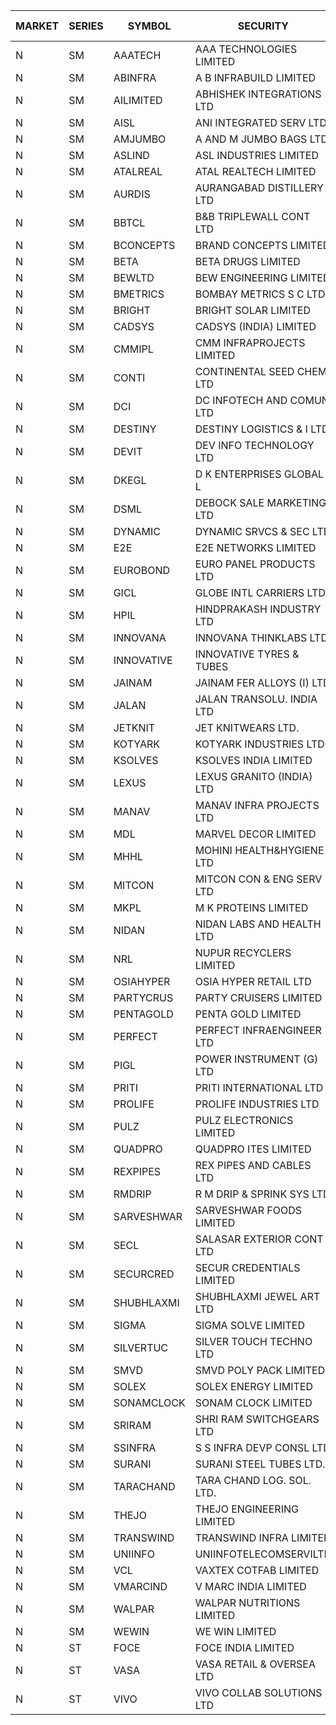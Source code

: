 


| MARKET | SERIES | SYMBOL | SECURITY | PREV CL PR | OPEN PRICE | HIGH PRICE | LOW PRICE | CLOSE PRICE | NET TRDVAL | NET TRDQTY | CORP IND | HI 52 WK | LO 52 WK |
| ----- | ----- | ----- | ----- | ----- | ----- | ----- | ----- | ----- | ----- | ----- | ----- | ----- | ----- |
| N | SM | AAATECH | AAA TECHNOLOGIES LIMITED | 61.00 | 62.00 | 62.20 | 62.00 | 62.20 | 372600.00 | 6000 |  | 72.45 | 42.00 |
| N | SM | ABINFRA | A B INFRABUILD LIMITED | 7.55 | 7.90 | 7.90 | 7.90 | 7.90 | 63200.00 | 8000 |  | 11.15 | 5.80 |
| N | SM | AILIMITED | ABHISHEK INTEGRATIONS LTD | 25.60 | 26.85 | 26.85 | 26.85 | 26.85 | 241650.00 | 9000 |  | 38.60 | 19.00 |
| N | SM | AISL | ANI INTEGRATED SERV LTD. | 48.80 | 51.20 | 51.20 | 51.20 | 51.20 | 61440.00 | 1200 |  | 71.00 | 22.70 |
| N | SM | AMJUMBO | A AND M JUMBO BAGS LTD | 6.70 | 6.40 | 7.00 | 6.40 | 6.65 | 4338800.00 | 672000 |  | 13.80 | 6.40 |
| N | SM | ASLIND | ASL INDUSTRIES LIMITED | 44.10 | 42.00 | 46.25 | 42.00 | 42.00 | 2741000.00 | 60000 |  | 48.75 | 11.00 |
| N | SM | ATALREAL | ATAL REALTECH LIMITED | 166.95 | 163.55 | 182.90 | 163.55 | 180.95 | 10577840.00 | 62400 |  | 188.40 | 30.95 |
| N | SM | AURDIS | AURANGABAD DISTILLERY LTD | 76.00 | 72.20 | 72.20 | 72.20 | 72.20 | 144400.00 | 2000 |  | 86.00 | 29.60 |
| N | SM | BBTCL | B&B TRIPLEWALL CONT LTD | 188.50 | 197.90 | 197.90 | 197.90 | 197.90 | 1781100.00 | 9000 |  | 197.90 | 53.50 |
| N | SM | BCONCEPTS | BRAND CONCEPTS LIMITED | 46.05 | 47.00 | 48.35 | 45.95 | 48.35 | 1568700.00 | 33000 |  | 48.35 | 20.65 |
| N | SM | BETA | BETA DRUGS LIMITED | 644.00 | 636.00 | 660.00 | 620.00 | 620.50 | 2826020.00 | 4400 |  | 669.65 | 112.00 |
| N | SM | BEWLTD | BEW ENGINEERING LIMITED | 538.00 | 564.90 | 564.90 | 564.90 | 564.90 | 3389400.00 | 6000 |  | 608.85 | 228.15 |
| N | SM | BMETRICS | BOMBAY METRICS S C LTD | 147.80 | 147.00 | 147.00 | 142.20 | 142.20 | 522240.00 | 3600 |  | 148.30 | 117.90 |
| N | SM | BRIGHT | BRIGHT SOLAR LIMITED | 8.20 | 8.60 | 8.60 | 8.55 | 8.60 | 2372250.00 | 276000 |  | 15.55 | 4.60 |
| N | SM | CADSYS | CADSYS (INDIA) LIMITED | 26.60 | 26.60 | 26.60 | 26.60 | 26.60 | 53200.00 | 2000 |  | 36.90 | 18.10 |
| N | SM | CMMIPL | CMM INFRAPROJECTS LIMITED | 13.70 | 13.55 | 13.55 | 13.50 | 13.50 | 81150.00 | 6000 |  | 21.05 | 3.05 |
| N | SM | CONTI | CONTINENTAL SEED CHEM LTD | 9.20 | 9.65 | 9.65 | 9.15 | 9.40 | 512948.70 | 53328 |  | 10.15 | 5.20 |
| N | SM | DCI | DC INFOTECH AND COMUN LTD | 100.00 | 96.00 | 96.00 | 96.00 | 96.00 | 288000.00 | 3000 |  | 100.00 | 40.55 |
| N | SM | DESTINY | DESTINY LOGISTICS & I LTD | 10.15 | 11.05 | 11.15 | 10.85 | 11.10 | 2459700.00 | 222000 |  | 15.35 | 8.05 |
| N | SM | DEVIT | DEV INFO TECHNOLOGY LTD | 74.70 | 70.10 | 70.10 | 70.00 | 70.00 | 420300.00 | 6000 |  | 165.00 | 56.00 |
| N | SM | DKEGL | D K ENTERPRISES GLOBAL L | 41.70 | 42.00 | 42.80 | 42.00 | 42.50 | 765000.00 | 18000 |  | 50.40 | 35.10 |
| N | SM | DSML | DEBOCK SALE MARKETING LTD | 121.15 | 124.85 | 127.15 | 124.85 | 127.15 | 6809400.00 | 54000 |  | 157.00 | 5.75 |
| N | SM | DYNAMIC | DYNAMIC SRVCS & SEC LTD | 34.50 | 34.55 | 35.00 | 33.00 | 34.00 | 342200.00 | 10000 |  | 49.80 | 33.00 |
| N | SM | E2E | E2E NETWORKS LIMITED | 83.75 | 87.90 | 87.90 | 87.00 | 87.90 | 2632300.00 | 30000 |  | 90.55 | 36.00 |
| N | SM | EUROBOND | EURO PANEL PRODUCTS LTD | 71.40 | 72.05 | 85.65 | 72.05 | 85.65 | 30932700.00 | 378000 |  | 85.65 | 72.05 |
| N | SM | GICL | GLOBE INTL CARRIERS LTD | 20.45 | 21.45 | 21.45 | 21.45 | 21.45 | 804375.00 | 37500 |  | 25.05 | 16.90 |
| N | SM | HPIL | HINDPRAKASH INDUSTRY LTD | 63.30 | 64.20 | 64.20 | 64.20 | 64.20 | 2889000.00 | 45000 |  | 93.90 | 45.40 |
| N | SM | INNOVANA | INNOVANA THINKLABS LTD. | 282.35 | 285.00 | 285.00 | 282.35 | 282.35 | 567350.00 | 2000 |  | 296.80 | 78.00 |
| N | SM | INNOVATIVE | INNOVATIVE TYRES & TUBES | 7.70 | 7.70 | 8.05 | 7.50 | 7.95 | 1681650.00 | 213000 |  | 20.45 | 7.00 |
| N | SM | JAINAM | JAINAM FER ALLOYS (I) LTD | 87.00 | 88.00 | 88.00 | 85.00 | 85.00 | 522000.00 | 6000 |  | 107.75 | 69.70 |
| N | SM | JALAN | JALAN TRANSOLU. INDIA LTD | 11.85 | 12.40 | 12.40 | 11.50 | 12.40 | 847800.00 | 69000 |  | 14.90 | 2.85 |
| N | SM | JETKNIT | JET KNITWEARS LTD. | 120.00 | 125.00 | 125.00 | 114.00 | 114.00 | 1965975.00 | 16500 |  | 125.00 | 18.00 |
| N | SM | KOTYARK | KOTYARK INDUSTRIES LTD | 201.95 | 212.00 | 212.00 | 191.90 | 212.00 | 19321700.00 | 94000 |  | 212.00 | 67.90 |
| N | SM | KSOLVES | KSOLVES INDIA LIMITED | 365.65 | 367.00 | 367.50 | 358.20 | 366.60 | 5081480.00 | 14000 |  | 1718.20 | 295.00 |
| N | SM | LEXUS | LEXUS GRANITO (INDIA) LTD | 16.65 | 17.45 | 17.45 | 17.45 | 17.45 | 17450.00 | 1000 |  | 22.50 | 10.30 |
| N | SM | MANAV | MANAV INFRA PROJECTS LTD | 7.75 | 7.40 | 7.40 | 7.40 | 7.40 | 29600.00 | 4000 |  | 8.45 | 4.20 |
| N | SM | MDL | MARVEL DECOR LIMITED | 31.15 | 32.60 | 32.70 | 32.50 | 32.70 | 261000.00 | 8000 |  | 32.70 | 21.00 |
| N | SM | MHHL | MOHINI HEALTH&HYGIENE LTD | 38.85 | 40.20 | 40.20 | 38.20 | 38.20 | 1278450.00 | 33000 |  | 42.75 | 18.95 |
| N | SM | MITCON | MITCON CON & ENG SERV LTD | 57.80 | 59.70 | 60.65 | 59.70 | 60.65 | 2787100.00 | 46000 |  | 66.40 | 33.10 |
| N | SM | MKPL | M K PROTEINS LIMITED | 119.15 | 125.10 | 125.10 | 125.10 | 125.10 | 500400.00 | 4000 |  | 158.00 | 75.10 |
| N | SM | NIDAN | NIDAN LABS AND HEALTH LTD | 49.35 | 51.00 | 51.00 | 48.10 | 49.65 | 1928050.00 | 39000 |  | 70.70 | 45.55 |
| N | SM | NRL | NUPUR RECYCLERS LIMITED | 132.25 | 145.45 | 145.45 | 145.45 | 145.45 | 22690200.00 | 156000 |  | 145.45 | 124.20 |
| N | SM | OSIAHYPER | OSIA HYPER RETAIL LTD | 220.00 | 225.00 | 230.00 | 222.00 | 230.00 | 2568800.00 | 11200 |  | 263.00 | 117.00 |
| N | SM | PARTYCRUS | PARTY CRUISERS LIMITED | 87.70 | 90.55 | 92.05 | 87.55 | 92.05 | 2930600.00 | 32000 |  | 92.05 | 16.50 |
| N | SM | PENTAGOLD | PENTA GOLD LIMITED | 108.15 | 113.50 | 113.50 | 113.50 | 113.50 | 340500.00 | 3000 |  | 115.00 | 51.25 |
| N | SM | PERFECT | PERFECT INFRAENGINEER LTD | 9.50 | 9.30 | 9.30 | 9.30 | 9.30 | 55800.00 | 6000 |  | 12.00 | 8.25 |
| N | SM | PIGL | POWER INSTRUMENT (G) LTD | 58.00 | 60.90 | 60.90 | 60.90 | 60.90 | 365400.00 | 6000 |  | 88.60 | 11.75 |
| N | SM | PRITI | PRITI INTERNATIONAL LTD | 75.00 | 72.15 | 74.00 | 70.30 | 72.30 | 1381280.00 | 19200 |  | 284.90 | 57.25 |
| N | SM | PROLIFE | PROLIFE INDUSTRIES LTD | 154.75 | 150.00 | 150.00 | 147.05 | 147.05 | 891150.00 | 6000 |  | 156.10 | 39.75 |
| N | SM | PULZ | PULZ ELECTRONICS LIMITED | 18.30 | 19.20 | 19.20 | 19.20 | 19.20 | 76800.00 | 4000 |  | 20.90 | 9.75 |
| N | SM | QUADPRO | QUADPRO ITES LIMITED | 13.50 | 13.50 | 13.50 | 13.00 | 13.00 | 2200800.00 | 168000 |  | 18.80 | 11.25 |
| N | SM | REXPIPES | REX PIPES AND CABLES LTD | 47.30 | 48.00 | 48.00 | 46.90 | 46.90 | 379600.00 | 8000 |  | 64.35 | 26.00 |
| N | SM | RMDRIP | R M DRIP & SPRINK SYS LTD | 14.75 | 14.80 | 15.45 | 14.40 | 15.45 | 149700.00 | 10000 |  | 41.20 | 14.40 |
| N | SM | SARVESHWAR | SARVESHWAR FOODS LIMITED | 44.25 | 42.05 | 43.90 | 42.05 | 42.05 | 272160.00 | 6400 |  | 47.00 | 11.70 |
| N | SM | SECL | SALASAR EXTERIOR CONT LTD | 61.20 | 61.50 | 64.20 | 61.50 | 64.20 | 563100.00 | 9000 |  | 64.20 | 9.90 |
| N | SM | SECURCRED | SECUR CREDENTIALS LIMITED | 62.70 | 59.65 | 59.65 | 59.60 | 59.60 | 143070.00 | 2400 |  | 67.90 | 12.00 |
| N | SM | SHUBHLAXMI | SHUBHLAXMI JEWEL ART LTD | 15.90 | 15.90 | 15.90 | 15.50 | 15.50 | 110900.00 | 7000 |  | 26.80 | 11.20 |
| N | SM | SIGMA | SIGMA SOLVE LIMITED | 556.50 | 584.30 | 584.30 | 584.30 | 584.30 | 701160.00 | 1200 |  | 615.00 | 33.80 |
| N | SM | SILVERTUC | SILVER TOUCH TECHNO LTD | 157.50 | 165.00 | 165.35 | 158.50 | 158.50 | 2569900.00 | 16000 |  | 194.80 | 72.00 |
| N | SM | SMVD | SMVD POLY PACK LIMITED | 27.00 | 27.00 | 27.00 | 27.00 | 27.00 | 108000.00 | 4000 |  | 28.55 | 7.40 |
| N | SM | SOLEX | SOLEX ENERGY LIMITED | 101.90 | 101.90 | 106.90 | 101.90 | 106.85 | 1674900.00 | 16000 |  | 106.90 | 30.40 |
| N | SM | SONAMCLOCK | SONAM CLOCK LIMITED | 72.15 | 72.00 | 72.25 | 72.00 | 72.10 | 649050.00 | 9000 |  | 77.35 | 39.00 |
| N | SM | SRIRAM | SHRI RAM SWITCHGEARS LTD | 9.85 | 9.40 | 10.30 | 9.40 | 10.30 | 2968200.00 | 312000 |  | 18.50 | 9.40 |
| N | SM | SSINFRA | S S INFRA DEVP CONSL LTD | 12.25 | 12.85 | 12.85 | 12.85 | 12.85 | 38550.00 | 3000 |  | 12.85 | 7.20 |
| N | SM | SURANI | SURANI STEEL TUBES LTD. | 38.00 | 38.50 | 38.90 | 36.10 | 37.55 | 821500.00 | 22000 |  | 46.65 | 17.35 |
| N | SM | TARACHAND | TARA CHAND LOG. SOL. LTD. | 43.50 | 44.10 | 44.60 | 43.00 | 44.60 | 1058000.00 | 24000 |  | 52.35 | 26.00 |
| N | SM | THEJO | THEJO ENGINEERING LIMITED | 1110.00 | 1110.00 | 1148.00 | 1090.05 | 1140.30 | 3038670.00 | 2700 |  | 3950.00 | 826.00 |
| N | SM | TRANSWIND | TRANSWIND INFRA LIMITED | 6.90 | 7.20 | 7.20 | 7.20 | 7.20 | 57600.00 | 8000 |  | 8.30 | 3.80 |
| N | SM | UNIINFO | UNIINFOTELECOMSERVILTD | 39.65 | 37.70 | 41.00 | 37.70 | 41.00 | 157400.00 | 4000 |  | 42.50 | 15.50 |
| N | SM | VCL | VAXTEX COTFAB LIMITED | 82.00 | 85.00 | 85.50 | 85.00 | 85.50 | 852250.00 | 10000 |  | 136.20 | 18.00 |
| N | SM | VMARCIND | V MARC INDIA LIMITED | 39.00 | 39.25 | 40.30 | 37.50 | 38.95 | 828750.00 | 21000 |  | 46.90 | 25.35 |
| N | SM | WALPAR | WALPAR NUTRITIONS LIMITED | 32.00 | 32.00 | 32.05 | 32.00 | 32.00 | 192100.00 | 6000 |  | 51.50 | 27.25 |
| N | SM | WEWIN | WE WIN LIMITED | 38.30 | 38.00 | 38.05 | 36.80 | 36.80 | 896400.00 | 24000 |  | 51.00 | 13.05 |
| N | ST | FOCE | FOCE INDIA LIMITED | 220.00 | 210.00 | 226.00 | 210.00 | 215.00 | 5926200.00 | 26400 |  | 231.00 | 210.00 |
| N | ST | VASA | VASA RETAIL & OVERSEA LTD | 4.95 | 5.15 | 5.15 | 5.15 | 5.15 | 20600.00 | 4000 |  | 31.20 | 4.75 |
| N | ST | VIVO | VIVO COLLAB SOLUTIONS LTD | 304.50 | 289.30 | 289.30 | 289.30 | 289.30 | 6017440.00 | 20800 |  | 372.85 | 289.30 |




